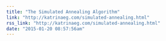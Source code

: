 ```yaml
---
title: "The Simulated Annealing Algorithm"
link: "http://katrinaeg.com/simulated-annealing.html"
rss_link: "http://katrinaeg.com/simulated-annealing.html"
date: "2015-01-20 08:57:56am"
---
```

